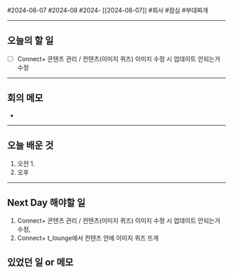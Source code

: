#2024-08-07 #2024-08 #2024- [[2024-08-07]]
#회사 #점심 #부대찌개

---
## 오늘의 할 일
- [ ] Connect+ 콘텐츠 관리 / 컨텐츠(이미지 퀴즈) 이미지 수정 시 업데이트 안되는거 수정
---
## 회의 메모
- 
---
## 오늘 배운 것
1. 오전
    1. 
2. 오후

---
## Next Day 해야할 일
1. Connect+ 콘텐츠 관리 / 컨텐츠(이미지 퀴즈) 이미지 수정 시 업데이트 안되는거 수정, 
2. Connect+ t_lounge에서 컨텐츠 안에 이미지 퀴즈 뜨게


## 있었던 일 or 메모
